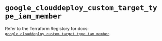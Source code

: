 # `google_clouddeploy_custom_target_type_iam_member`

Refer to the Terraform Registory for docs: [`google_clouddeploy_custom_target_type_iam_member`](https://registry.terraform.io/providers/hashicorp/google-beta/5.26.0/docs/resources/google_clouddeploy_custom_target_type_iam_member).
